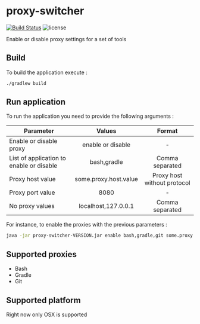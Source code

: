 # proxy-switcher

[![Build Status](https://travis-ci.org/jntakpe/proxy-switcher.svg?branch=master)](https://travis-ci.org/jntakpe/devs-skills)
![license](https://img.shields.io/badge/license-MIT-blue.svg)


Enable or disable proxy settings for a set of tools

## Build

To build the application execute :  
```bash
./gradlew build 
```

## Run application

To run the application you need to provide the following arguments :

| Parameter                                | Values                | Format                      |
| ---------------------------------------- |:---------------------:| :--------------------------:|
| Enable or disable proxy                  | enable or disable     | -                           |
| List of application to enable or disable | bash,gradle           | Comma separated             |
| Proxy host value                         | some.proxy.host.value | Proxy host without protocol |
| Proxy port value                         | 8080                  | -                           |
| No proxy values                          | localhost,127.0.0.1   | Comma separated             |

For instance, to enable the proxies with the previous parameters : 
```bash
java -jar proxy-switcher-VERSION.jar enable bash,gradle,git some.proxy.host.value 8080 localhost,127.0.0.1
```

## Supported proxies

* Bash
* Gradle
* Git

## Supported platform

Right now only OSX is supported
